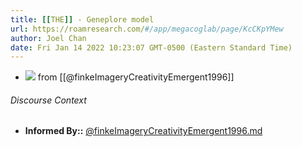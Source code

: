 ```yaml
---
title: [[THE]] - Geneplore model
url: https://roamresearch.com/#/app/megacoglab/page/KcCKpYMew
author: Joel Chan
date: Fri Jan 14 2022 10:23:07 GMT-0500 (Eastern Standard Time)
---
```


- ![](https://firebasestorage.googleapis.com/v0/b/firescript-577a2.appspot.com/o/imgs%2Fapp%2Fmegacoglab%2FSmWXl16r2s.png?alt=media&token=6454389b-4b8b-42ff-8aff-1b5cba7d808c) from [[@finkeImageryCreativityEmergent1996]]

###### Discourse Context

- **Informed By::** [@finkeImageryCreativityEmergent1996.md](@finkeImageryCreativityEmergent1996.md)

